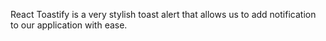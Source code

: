 React Toastify is a very stylish toast alert that allows us to add notification to our application with ease.
